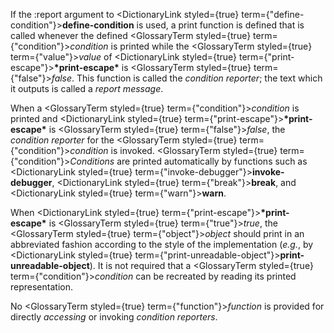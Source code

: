  



If the :report argument to <DictionaryLink styled={true} term={"define-condition"}><b>define-condition</b></DictionaryLink> is used, a print function is defined that is called whenever the defined <GlossaryTerm styled={true} term={"condition"}><i>condition</i></GlossaryTerm> is printed while the <GlossaryTerm styled={true} term={"value"}><i>value</i></GlossaryTerm> of <DictionaryLink styled={true} term={"print-escape"}><b>\*print-escape\*</b></DictionaryLink> is <GlossaryTerm styled={true} term={"false"}><i>false</i></GlossaryTerm>. This function is called the *condition reporter*; the text which it outputs is called a *report message*. 



When a <GlossaryTerm styled={true} term={"condition"}><i>condition</i></GlossaryTerm> is printed and <DictionaryLink styled={true} term={"print-escape"}><b>\*print-escape\*</b></DictionaryLink> is <GlossaryTerm styled={true} term={"false"}><i>false</i></GlossaryTerm>, the *condition reporter* for the <GlossaryTerm styled={true} term={"condition"}><i>condition</i></GlossaryTerm> is invoked. <GlossaryTerm styled={true} term={"condition"}><i>Conditions</i></GlossaryTerm> are printed automatically by functions such as <DictionaryLink styled={true} term={"invoke-debugger"}><b>invoke-debugger</b></DictionaryLink>, <DictionaryLink styled={true} term={"break"}><b>break</b></DictionaryLink>, and <DictionaryLink styled={true} term={"warn"}><b>warn</b></DictionaryLink>. 



When <DictionaryLink styled={true} term={"print-escape"}><b>\*print-escape\*</b></DictionaryLink> is <GlossaryTerm styled={true} term={"true"}><i>true</i></GlossaryTerm>, the <GlossaryTerm styled={true} term={"object"}><i>object</i></GlossaryTerm> should print in an abbreviated fashion according to the style of the implementation (*e.g.*, by <DictionaryLink styled={true} term={"print-unreadable-object"}><b>print-unreadable-object</b></DictionaryLink>). It is not required that a <GlossaryTerm styled={true} term={"condition"}><i>condition</i></GlossaryTerm> can be recreated by reading its printed representation. 



No <GlossaryTerm styled={true} term={"function"}><i>function</i></GlossaryTerm> is provided for directly *accessing* or invoking *condition reporters*. 







 



 




